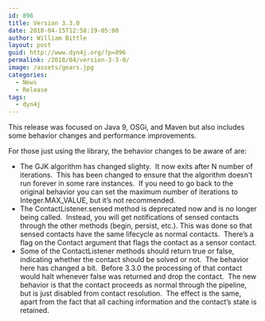 ```yaml
---
id: 896
title: Version 3.3.0
date: 2018-04-15T12:58:19-05:00
author: William Bittle
layout: post
guid: http://www.dyn4j.org/?p=896
permalink: /2018/04/version-3-3-0/
image: /assets/gears.jpg
categories:
  - News
  - Release
tags:
  - dyn4j
---
```

This release was focused on Java 9, OSGi, and Maven but also includes some behavior changes and performance improvements.

<!--more-->

For those just using the library, the behavior changes to be aware of are:

  * The GJK algorithm has changed slighty.  It now exits after N number of iterations.  This has been changed to ensure that the algorithm doesn&#8217;t run forever in some rare instances.  If you need to go back to the original behavior you can set the maximum number of iterations to Integer.MAX_VALUE, but it&#8217;s not recommended.
  * The ContactListener.sensed method is deprecated now and is no longer being called.  Instead, you will get notifications of sensed contacts through the other methods (begin, persist, etc.). This was done so that sensed contacts have the same lifecycle as normal contacts.  There&#8217;s a flag on the Contact argument that flags the contact as a sensor contact.
  * Some of the ContactListener methods should return true or false, indicating whether the contact should be solved or not.  The behavior here has changed a bit.  Before 3.3.0 the processing of that contact would halt whenever false was returned and drop the contact.  The new behavior is that the contact proceeds as normal through the pipeline, but is just disabled from contact resolution.  The effect is the same, apart from the fact that all caching information and the contact&#8217;s state is retained.